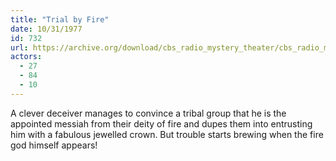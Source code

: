 ```yaml
---
title: "Trial by Fire"
date: 10/31/1977
id: 732
url: https://archive.org/download/cbs_radio_mystery_theater/cbs_radio_mystery_theater-0701-0750.zip/cbs_radio_mystery_theater-0701-0750%2Fcbsrmt_0732_trial_by_fire.mp3
actors:
  - 27
  - 84
  - 10
---
```

A clever deceiver manages to convince a tribal group that he is the appointed messiah from their deity of fire and dupes them into entrusting him with a fabulous jewelled crown. But trouble starts brewing when the fire god himself appears!